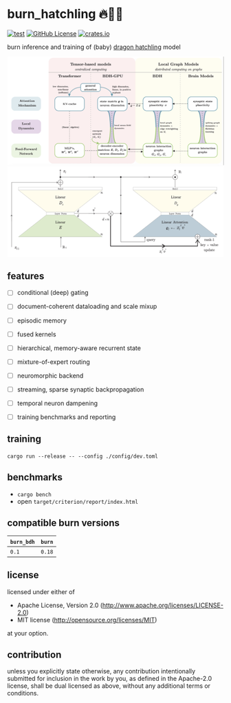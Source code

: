 # burn_hatchling 🔥🐉🐣

[![test](https://github.com/mosure/burn_dino/workflows/test/badge.svg)](https://github.com/Mosure/burn_dino/actions?query=workflow%3Atest)
[![GitHub License](https://img.shields.io/github/license/mosure/burn_dino)](https://raw.githubusercontent.com/mosure/burn_dino/main/LICENSE)
[![crates.io](https://img.shields.io/crates/v/burn_dino.svg)](https://crates.io/crates/burn_dino)


burn inference and training of (baby) [dragon hatchling](https://arxiv.org/abs/2509.26507) model


![Alt text](./docs/vocab.png)
![Alt text](./docs/bdh.png)


## features

- [ ] conditional (deep) gating
- [ ] document-coherent dataloading and scale mixup
- [ ] episodic memory
- [ ] fused kernels
- [ ] hierarchical, memory-aware recurrent state
- [ ] mixture-of-expert routing
- [ ] neuromorphic backend
- [ ] streaming, sparse synaptic backpropagation
- [ ] temporal neuron dampening
- [ ] training benchmarks and reporting


## training

`cargo run --release -- --config ./config/dev.toml`


## benchmarks

- `cargo bench`
- open `target/criterion/report/index.html`


## compatible burn versions

| `burn_bdh` | `burn` |
| :--        | :--    |
| `0.1`      | `0.18` |


## license
licensed under either of

 - Apache License, Version 2.0 (http://www.apache.org/licenses/LICENSE-2.0)
 - MIT license (http://opensource.org/licenses/MIT)

at your option.


## contribution

unless you explicitly state otherwise, any contribution intentionally submitted
for inclusion in the work by you, as defined in the Apache-2.0 license, shall be dual licensed as above, without any
additional terms or conditions.
